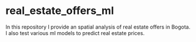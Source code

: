 # real_estate_offers_ml
In this repository I provide an spatial analysis of real estate offers in Bogota. I also test various ml models to predict real estate prices.
